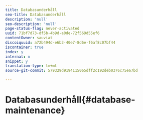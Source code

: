 ```yaml
---
title: Databasunderhåll
seo-title: Databasunderhåll
description: 'null'
seo-description: 'null'
page-status-flag: never-activated
uuid: 71bf7d73-df5b-4b9d-a0de-72f569d55ef6
contentOwner: sauviat
discoiquuid: a72b494d-e6b3-40e7-8d6e-f6af8c07bf44
iscontainer: true
index: y
internal: n
snippet: y
translation-type: tm+mt
source-git-commit: 579329d9194115065dff2c192deb0376c75e67bd

---
```



# Databasunderhåll{#database-maintenance}

